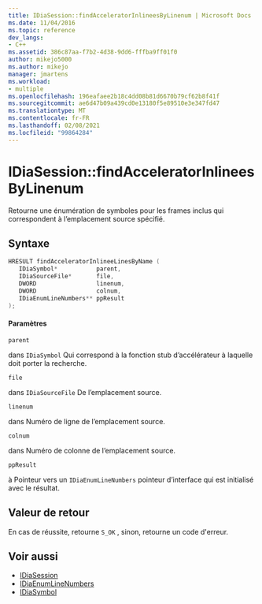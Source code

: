 ```yaml
---
title: IDiaSession::findAcceleratorInlineesByLinenum | Microsoft Docs
ms.date: 11/04/2016
ms.topic: reference
dev_langs:
- C++
ms.assetid: 386c87aa-f7b2-4d38-9dd6-fffba9ff01f0
author: mikejo5000
ms.author: mikejo
manager: jmartens
ms.workload:
- multiple
ms.openlocfilehash: 196eafaee2b18c4dd08b81d6670b79cf62b8f41f
ms.sourcegitcommit: ae6d47b09a439cd0e13180f5e89510e3e347fd47
ms.translationtype: MT
ms.contentlocale: fr-FR
ms.lasthandoff: 02/08/2021
ms.locfileid: "99864284"
---
```

# <a name="idiasessionfindacceleratorinlineesbylinenum"></a>IDiaSession::findAcceleratorInlineesByLinenum
Retourne une énumération de symboles pour les frames inclus qui correspondent à l’emplacement source spécifié.

## <a name="syntax"></a>Syntaxe

```C++
HRESULT findAcceleratorInlineeLinesByName ( 
   IDiaSymbol*           parent,
   IDiaSourceFile*       file,
   DWORD                 linenum,
   DWORD                 colnum,
   IDiaEnumLineNumbers** ppResult
);
```

#### <a name="parameters"></a>Paramètres
 `parent`

dans `IDiaSymbol` Qui correspond à la fonction stub d’accélérateur à laquelle doit porter la recherche.

 `file`

dans `IDiaSourceFile` De l’emplacement source.

 `linenum`

dans Numéro de ligne de l’emplacement source.

 `colnum`

dans Numéro de colonne de l’emplacement source.

 `ppResult`

à Pointeur vers un `IDiaEnumLineNumbers` pointeur d’interface qui est initialisé avec le résultat.

## <a name="return-value"></a>Valeur de retour
 En cas de réussite, retourne `S_OK` , sinon, retourne un code d'erreur.

## <a name="see-also"></a>Voir aussi
- [IDiaSession](../../debugger/debug-interface-access/idiasession.md)
- [IDiaEnumLineNumbers](../../debugger/debug-interface-access/idiaenumlinenumbers.md)
- [IDiaSymbol](../../debugger/debug-interface-access/idiasymbol.md)